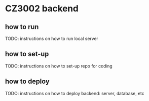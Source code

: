 # CZ3002 backend

## how to run

TODO: instructions on how to run local server

## how to set-up

TODO: instructions on how to set-up repo for coding

## how to deploy

TODO: instructions on how to deploy backend: server, database, etc
